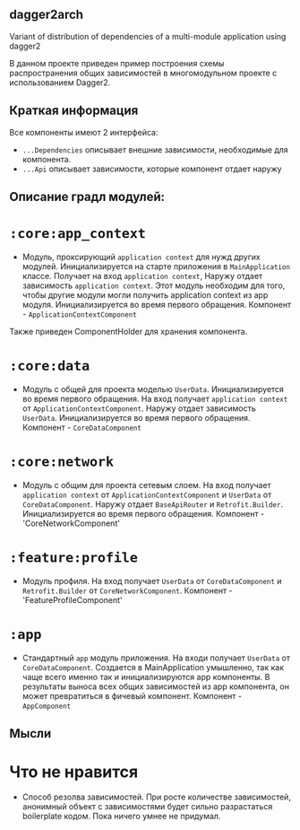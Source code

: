 ## dagger2arch
Variant of distribution of dependencies of a multi-module application using dagger2

В данном проекте приведен пример построения схемы распространения общих зависимостей в многомодульном проекте с использованием Dagger2.

## Краткая информация
Все компоненты имеют 2 интерфейса: 
- `...Dependencies` описывает внешние зависимости, необходимые для компонента.
- `...Api` описывает зависимости, которые компонент отдает наружу

## Описание градл модулей:

# `:core:app_context`
- Модуль, проксирующий `application context` для нужд других модулей. Инициализируется на старте приложения в `MainApplication` классе. Получает на вход `application context`, Наружу отдает зависимость `application context`. Этот модуль необходим для того, чтобы другие модули могли получить application context из app модуля. Инициализируется во время первого обращения.
Компонент - `ApplicationContextComponent`

Также приведен ComponentHolder для хранения компонента.


# `:core:data`
- Модуль с общей для проекта моделью `UserData`. Инициализируется во время первого обращения. На вход получает `application context` от `ApplicationContextComponent`. Наружу отдает зависимость `UserData`. Инициализируется во время первого обращения.
Компонент - `CoreDataComponent`

# `:core:network`
- Модуль с общим для проекта сетевым слоем. На вход получает `application context` от `ApplicationContextComponent` и `UserData` от `CoreDataComponent`. Наружу отдает `BaseApiRouter` и `Retrofit.Builder`. Инициализируется во время первого обращения.
Компонент - 'CoreNetworkComponent'

# `:feature:profile`
- Модуль профиля. На вход получает `UserData` от `CoreDataComponent` и `Retrofit.Builder` от `CoreNetworkComponent`. 
Компонент - 'FeatureProfileComponent'

# `:app`
- Стандартный `app` модуль приложения. На входи получает `UserData` от `CoreDataComponent`. Создается в MainApplication умышленно, так как чаще всего именно так и инициализируются app компоненты. В результаты выноса всех общих зависимостей из app компонента, он может превратиться в фичевый компонент.
Компонент - `AppComponent`


## Мысли

# Что не нравится 
- Способ резолва зависимостей. При росте количестве зависимостей, анонимный объект с зависимостями будет сильно разрастаться boilerplate кодом. Пока ничего умнее не придумал.
